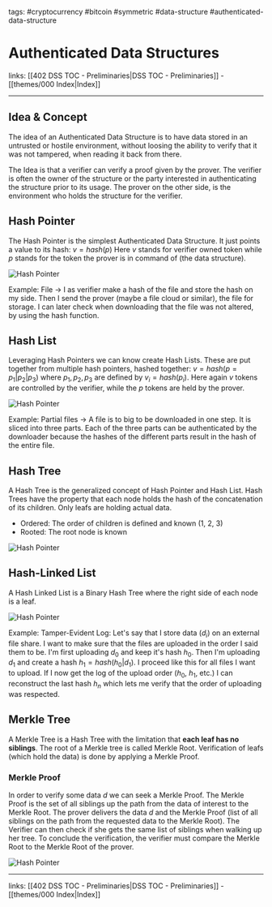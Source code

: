 tags: #cryptocurrency #bitcoin #symmetric #data-structure #authenticated-data-structure

# Authenticated Data Structures

links: [[402 DSS TOC - Preliminaries|DSS TOC - Preliminaries]] - [[themes/000 Index|Index]]

---

## Idea & Concept

The idea of an Authenticated Data Structure is to have data stored in an untrusted or hostile environment, without loosing the ability to verify that it was not tampered, when reading it back from there.

The Idea is that a verifier can verify a proof given by the prover. The verifier is often the owner of the structure or the party interested in authenticating the structure prior to its usage. The prover on the other side, is the environment who holds the structure for the verifier.

## Hash Pointer

The Hash Pointer is the simplest Authenticated Data Structure. It just points a value to its hash: $v = hash(p)$ 
Here $v$ stands for verifier owned token while $p$ stands for the token the prover is in command of (the data structure).

![Hash Pointer](hash_pointer.png)

Example: File $\rightarrow$ I as verifier make a hash of the file and store the hash on my side. Then I send the prover (maybe a file cloud or similar), the file for storage. I can later check when downloading that the file was not altered, by using the hash function.

## Hash List 

Leveraging Hash Pointers we can know create Hash Lists. These are put together from multiple hash pointers, hashed together: $v = hash(p = p_1 | p_2 | p_3)$ where $p_1, p_2, p_3$ are defined by $v_i = hash(p_i)$. Here again $v$ tokens are controlled by the verifier, while the $p$ tokens are held by the prover.

![Hash Pointer](hash_list.png)

Example: Partial files $\rightarrow$ A file is to big to be downloaded in one step. It is sliced into three parts. Each of the three parts can be authenticated by the downloader because the hashes of the different parts result in the hash of the entire file.
## Hash Tree

A Hash Tree is the generalized concept of Hash Pointer and Hash List. Hash Trees have the property that each node holds the hash of the concatenation of its children. Only leafs are holding actual data.

- Ordered: The order of children is defined and known (1, 2, 3)
- Rooted: The root node is known

![Hash Pointer](hash_tree.png)

## Hash-Linked List

A Hash Linked List is a Binary Hash Tree where the right side of each node is a leaf.

![Hash Pointer](hash_linked_list.png)

Example: Tamper-Evident Log: Let's say that I store data ($d_i$) on an external file share. I want to make sure that the files are uploaded in the order I said them to be. I'm first uploading $d_0$ and keep it's hash $h_0$. Then I'm uploading $d_1$ and create a hash $h_1 = hash(h_0 | d_1)$. I proceed like this for all files I want to upload. If I now get the log of the upload order ($h_0$, $h_1$, etc.) I can reconstruct the last hash $h_n$ which lets me verify that the order of uploading was respected.

## Merkle Tree

A Merkle Tree is a Hash Tree with the limitation that **each leaf has no siblings**. The root of a Merkle tree is called Merkle Root. Verification of leafs (which hold the data) is done by applying a Merkle Proof.

### Merkle Proof

In order to verify some data $d$ we can seek a Merkle Proof. The Merkle Proof is the set of all siblings up the path from the data of interest to the Merkle Root. The prover delivers the data $d$ and the Merkle Proof (list of all siblings on the path from the requested data to the Merkle Root). The Verifier can then check if she gets the same list of siblings when walking up her tree. To conclude the verification, the verifier must compare the Merkle Root to the Merkle Root of the prover.

![Hash Pointer](merkle_tree.png)

---
links: [[402 DSS TOC - Preliminaries|DSS TOC - Preliminaries]] - [[themes/000 Index|Index]]